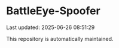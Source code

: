 # BattleEye-Spoofer

Last updated: 2025-06-26 08:51:29

This repository is automatically maintained.
